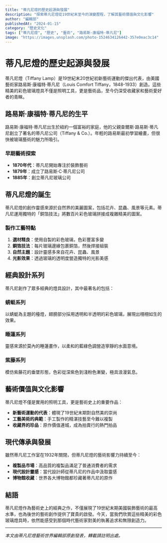 ```yaml
---
title: "蒂凡尼燈的歷史起源與發展"
description: "探索蒂凡尼燈從19世紀末至今的演變歷程，了解其藝術價值與文化影響"
author: "編輯部"
publishedAt: "2024-01-15"
category: "歷史文化"
tags: ["蒂凡尼燈", "歷史", "藝術", "路易斯·康福特·蒂凡尼"]
image: "https://images.unsplash.com/photo-1524634126442-357e0eac3c14"
---
```


# 蒂凡尼燈的歷史起源與發展

蒂凡尼燈（Tiffany Lamp）是19世紀末20世紀初新藝術運動的傑出代表，由美國藝術家路易斯·康福特·蒂凡尼（Louis Comfort Tiffany，1848-1933）創造。這些精美的彩色玻璃燈具不僅是照明工具，更是藝術品，至今仍深受收藏家和藝術愛好者的青睞。

## 路易斯·康福特·蒂凡尼的生平

路易斯·康福特·蒂凡尼出生於紐約一個富裕的家庭，他的父親查爾斯·路易斯·蒂凡尼創立了著名的蒂凡尼公司（Tiffany & Co.）。年輕的路易斯最初學習繪畫，但很快被玻璃藝術的魅力所吸引。

### 早期藝術探索

- **1870年代**：蒂凡尼開始專注於裝飾藝術
- **1879年**：成立了路易斯·C·蒂凡尼公司
- **1885年**：創立蒂凡尼玻璃公司

## 蒂凡尼燈的誕生

蒂凡尼燈的創作靈感來源於自然界的美麗圖案，包括花卉、昆蟲、風景等元素。蒂凡尼運用獨特的「銅箔技法」將數百片彩色玻璃拼接成複雜精美的圖案。

### 製作工藝特點

1. **選材精良**：使用自製的彩色玻璃，色彩豐富多變
2. **銅箔技法**：每片玻璃邊緣包裹銅箔，然後焊接組裝
3. **自然主題**：設計靈感多來自花卉、昆蟲、風景
4. **光影效果**：透過玻璃的透明度營造獨特的光影美感

## 經典設計系列

蒂凡尼創作了眾多經典的燈具設計，其中最著名的包括：

### 蜻蜓系列
以蜻蜓為主題的檯燈，翅膀部分採用透明和半透明的彩色玻璃，展現出栩栩如生的效果。

### 睡蓮系列
靈感來源於莫內的睡蓮畫作，以柔和的藍綠色調營造寧靜的水面意境。

### 紫藤系列
模仿紫藤花的垂墜形態，色彩從深紫色到淺粉色漸變，極具浪漫氣息。

## 藝術價值與文化影響

蒂凡尼燈不僅是實用的照明工具，更是藝術史上的重要作品：

- **新藝術運動的代表**：體現了19世紀末期對自然美的崇尚
- **工藝美術的典範**：手工製作的精湛技藝至今難以複製
- **收藏界的珍品**：原作價值連城，成為拍賣行的熱門拍品

## 現代傳承與發展

雖然蒂凡尼工作室在1932年關閉，但蒂凡尼燈的藝術影響力持續至今：

- **複製品市場**：高品質的複製品滿足了普通消費者的需求
- **現代設計靈感**：當代設計師從蒂凡尼的作品中汲取靈感
- **博物館收藏**：世界各大博物館都珍藏著蒂凡尼的原作

## 結語

蒂凡尼燈作為藝術史上的經典之作，不僅展現了19世紀末期美國裝飾藝術的最高水準，也為後世的藝術創作提供了寶貴的啟發。今天，當我們欣賞這些精美的彩色玻璃燈具時，依然能感受到那個時代藝術家對美的執著追求和無限創造力。

---

*本文由蒂凡尼燈藝術世界編輯部原創發表，轉載請註明出處。*